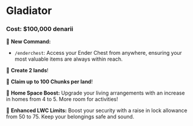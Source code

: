 # Gladiator

### Cost: $100,000 denarii

🔹 **New Command:**

* `/enderchest`: Access your Ender Chest from anywhere, ensuring your most valuable items are always within reach.

🔹 **Create 2 lands**!

🔹 **Claim up to 100 Chunks per land**!

🔹 **Home Space Boost:** Upgrade your living arrangements with an increase in homes from 4 to 5. More room for activities!

🔹 **Enhanced LWC Limits:** Boost your security with a raise in lock allowance from 50 to 75. Keep your belongings safe and sound.

